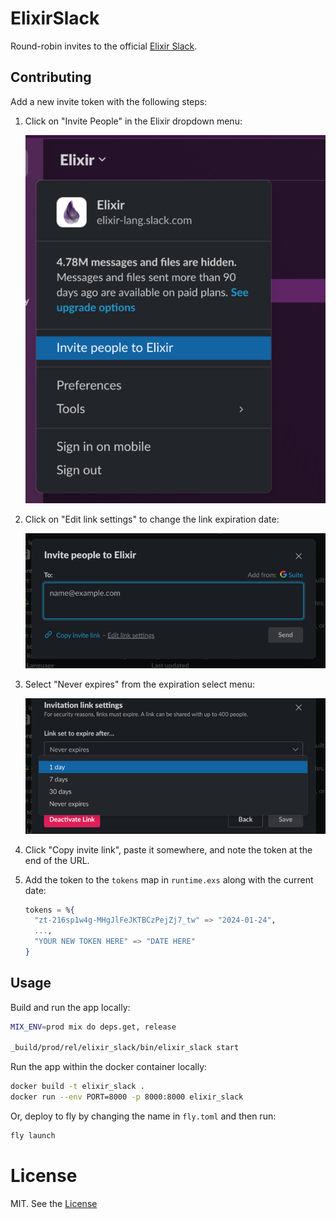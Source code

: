 # ElixirSlack

Round-robin invites to the official [Elixir Slack](https://elixir-lang.slack.com).

## Contributing

Add a new invite token with the following steps:

1. Click on "Invite People" in the Elixir dropdown menu:

   ![Open Invite People](./images/screenshot-invite-people.png)

2. Click on "Edit link settings" to change the link expiration date:

   ![Edit link settings](./images/screenshot-edit-link.png)

3. Select "Never expires" from the expiration select menu:

   ![Select never expires](./images/screenshot-set-expiration.png)

4. Click "Copy invite link", paste it somewhere, and note the token at the end of the URL.

5. Add the token to the `tokens` map in `runtime.exs` along with the current date:

   ```elixir
   tokens = %{
     "zt-216sp1w4g-MHgJlFeJKTBCzPejZj7_tw" => "2024-01-24",
     ...,
     "YOUR NEW TOKEN HERE" => "DATE HERE"
   }
   ```

## Usage

Build and run the app locally:

```bash
MIX_ENV=prod mix do deps.get, release

_build/prod/rel/elixir_slack/bin/elixir_slack start
```

Run the app within the docker container locally:

```bash
docker build -t elixir_slack .
docker run --env PORT=8000 -p 8000:8000 elixir_slack
```

Or, deploy to fly by changing the name in `fly.toml` and then run:

```bash
fly launch
```

# License

MIT. See the [License](LICENSE.txt)
